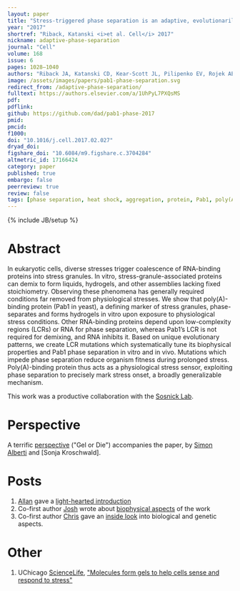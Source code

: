 ```yaml
---
layout: paper
title: "Stress-triggered phase separation is an adaptive, evolutionarily tuned response"
year: "2017"
shortref: "Riback, Katanski <i>et al. Cell</i> 2017"
nickname: adaptive-phase-separation
journal: "Cell"
volume: 168
issue: 6
pages: 1028–1040
authors: "Riback JA, Katanski CD, Kear-Scott JL, Pilipenko EV, Rojek AE, Sosnick TR, Drummond DA"
image: /assets/images/papers/pab1-phase-separation.svg
redirect_from: /adaptive-phase-separation/
fulltext: https://authors.elsevier.com/a/1UhPyL7PXQsMS
pdf: 
pdflink: 
github: https://github.com/dad/pab1-phase-2017
pmid: 
pmcid:
f1000: 
doi: "10.1016/j.cell.2017.02.027"
dryad_doi:
figshare_doi: "10.6084/m9.figshare.c.3704284"
altmetric_id: 17166424
category: paper
published: true
embargo: false
peerreview: true
review: false
tags: [phase separation, heat shock, aggregation, protein, Pab1, poly(A)-binding protein, yeast, stress, starvation]
---
```

{% include JB/setup %}

<!-- http://www.cell.com/cell/pdf/S0092-8674(17)30242-8.pdf -->

# Abstract 

In eukaryotic cells, diverse stresses trigger coalescence of RNA-binding proteins into stress granules. In vitro, stress-granule-associated proteins can demix to form liquids, hydrogels, and other assemblies lacking fixed stoichiometry. Observing these phenomena has generally required conditions far removed from physiological stresses. We show that poly(A)-binding protein (Pab1 in yeast), a defining marker of stress granules, phase-separates and forms hydrogels in vitro upon exposure to physiological stress conditions. Other RNA-binding proteins depend upon low-complexity regions (LCRs) or RNA for phase separation, whereas Pab1’s LCR is not required for demixing, and RNA inhibits it. Based on unique evolutionary patterns, we create LCR mutations which systematically tune its biophysical properties and Pab1 phase separation in vitro and in vivo. Mutations which impede phase separation reduce organism fitness during prolonged stress. Poly(A)-binding protein thus acts as a physiological stress sensor, exploiting phase separation to precisely mark stress onset, a broadly generalizable mechanism.

This work was a productive collaboration with the [Sosnick Lab](http://sosnick.uchicago.edu/).

# Perspective

A terrific [perspective][alberti-perspective] ("Gel or Die") accompanies the paper, by [Simon Alberti] and [Sonja Kroschwald]. 

# Posts
1. [Allan][al] gave a [light-hearted introduction]
1. Co-first author [Josh] wrote about [biophysical aspects][josh-blog] of the work
1. Co-first author [Chris] gave an [inside look] into biological and genetic aspects. 

# Other 
1. UChicago [ScienceLife], ["Molecules form gels to help cells sense and respond to stress"][ScienceLife]

[al]: /team/d-allan-drummond
[light-hearted introduction]: /blog/about-adaptive-phase-separation
[Josh]: /team/josh-riback
[josh-blog]: /blog/polymer-biophysics-in-action
[alberti-perspective]: https://authors.elsevier.com/a/1UhPyL7PXQsMS
[Simon Alberti]: https://www.mpi-cbg.de/en/research-groups/current-groups/simon-alberti/group-leader/
[biophysical aspects]: /blog/polymer-biophysics-in-action
[Chris]: /team/chris-katanski
[inside look]: /blog/Pab1-Demixing-FAQ
[ScienceLife]: https://sciencelife.uchospitals.edu/2017/03/09/molecules-form-gels-to-help-cells-sense-and-respond-to-stress/


